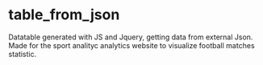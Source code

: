 # table_from_json
Datatable generated with JS and Jquery, getting data from external Json.
Made for the sport analityc analytics website to visualize football matсhes statistic. 
